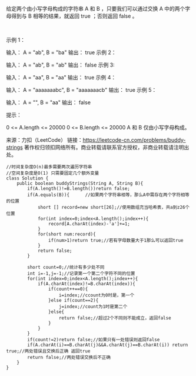 给定两个由小写字母构成的字符串 A 和 B ，只要我们可以通过交换 A 中的两个字母得到与 B 相等的结果，就返回 true ；否则返回 false 。

 

示例 1：

输入： A = "ab", B = "ba"
输出： true
示例 2：

输入： A = "ab", B = "ab"
输出： false
示例 3:

输入： A = "aa", B = "aa"
输出： true
示例 4：

输入： A = "aaaaaaabc", B = "aaaaaaacb"
输出： true
示例 5：

输入： A = "", B = "aa"
输出： false
 

提示：

0 <= A.length <= 20000
0 <= B.length <= 20000
A 和 B 仅由小写字母构成。

来源：力扣（LeetCode）
链接：https://leetcode-cn.com/problems/buddy-strings
著作权归领扣网络所有。商业转载请联系官方授权，非商业转载请注明出处。

    //时间复杂度O(n)最多需要两次遍历字符串
    //空间复杂度是O(1) 只需要固定几个额外变量
    class Solution {
        public boolean buddyStrings(String A, String B){
            if(A.length()!=B.length())return false;
            if(A.equals(B)){      //如果两个字符串相等，那么A中需存在两个字符相等的位置
                short [] record=new short[26];//使用数组充当哈希表，共a到z26个位置
                for(int index=0;index<A.length();index++){
                    record[A.charAt(index)-'a']+=1;
                }
                for(short num:record){
                    if(num>1)return true;//若有字母数量大于1那么可以返回true
                }
                return false;
            }

            short count=0;//统计有多少处不同
            int i=-1,j=-1;//记录第一个第二个字符不同的位置
            for(int index=0;index<A.length();index++){
                if(A.charAt(index)!=B.charAt(index)){
                    if(count++==0){
                        i=index;//ccount为0时是，第一个
                    }else if(count==2){
                        j=index;//count为1时是第二个
                    }else{
                        return false;//超过2个不同则不能成立，返回false
                    }
                }
            }
            if(count!=2)return false;//如果只有一处错误则返回false
            if(A.charAt(i)==B.charAt(j)&&A.charAt(j)==B.charAt(i)) return true;//两处错误且交换后正确 返回true
            return false;//两处错误交换后不正确
        }
    }
